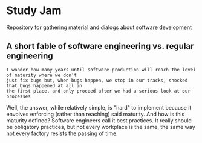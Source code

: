 # Study Jam

Repository for gathering material and dialogs about software development

## A short fable of software engineering vs. regular engineering

```
I wonder how many years until software production will reach the level of maturity where we don’t
just fix bugs but, when bugs happen, we stop in our tracks, shocked that bugs happened at all in
the first place, and only proceed after we had a serious look at our processes
```
Well, the answer, while relatively simple, is "hard" to implement because it envolves enforcing (rather than reaching) said maturity. And how is this maturity defined? Software engineers call it best practices. It really should be obligatory practices, but not every workplace is the same, the same way not every factory resists the passing of time.
